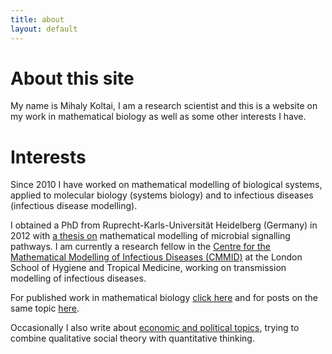 ```yaml
---
title: about
layout: default
---
```


# About this site
My name is Mihaly Koltai, I am a research scientist and this is a website on my work in mathematical biology as well as some other interests I have.

# Interests

Since 2010 I have worked on mathematical modelling of biological systems, applied to molecular biology (systems biology) and to infectious diseases (infectious disease modelling).

I obtained a PhD from Ruprecht-Karls-Universität Heidelberg (Germany) in 2012 with [a thesis on](https://archiv.ub.uni-heidelberg.de/volltextserver/20847/) mathematical modelling of microbial signalling pathways.
I am currently a research fellow in the [Centre for the Mathematical Modelling of Infectious Diseases (CMMID)](https://www.lshtm.ac.uk/research/centres/centre-mathematical-modelling-infectious-diseases) at the London School of Hygiene and Tropical Medicine, working on transmission modelling of infectious diseases.

For published work in mathematical biology [click here](https://mbkoltai.github.io/papers/) and for posts on the same topic [here](https://mbkoltai.github.io/blog/).

Occasionally I also write about [economic and political topics](https://mbkoltai.github.io/ecopol), trying to combine qualitative social theory with quantitative thinking.
